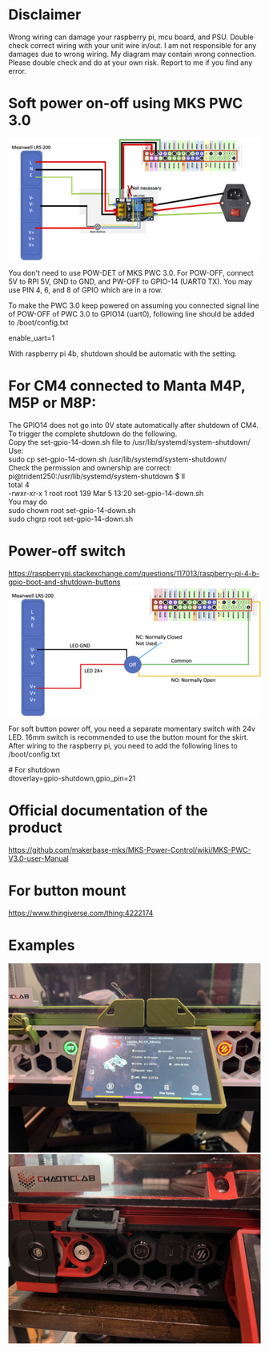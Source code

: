 # Disclaimer
Wrong wiring can damage your raspberry pi, mcu board, and PSU. Double check correct wiring with your unit wire in/out. I am not responsible for any damages due to wrong wiring. My diagram may contain wrong connection. Please double check and do at your own risk. Report to me if you find any error.

# Soft power on-off using MKS PWC 3.0

![RPi connnection](rpi_connection.png)

You don't need to use POW-DET of MKS PWC 3.0.
For POW-OFF, connect 5V to RPI 5V, GND to GND, and PW-OFF to GPIO-14 (UART0 TX). You may use PIN 4, 6, and 8 of GPIO which are in a row.

To make the PWC 3.0 keep powered on assuming you connected signal line of POW-OFF of PWC 3.0 to GPIO14 (uart0), following line should be added to /boot/config.txt

enable_uart=1

With raspberry pi 4b, shutdown should be automatic with the setting.

# For CM4 connected to Manta M4P, M5P or M8P:
The GPIO14 does not go into 0V state automatically after shutdown of CM4. To trigger the complete shutdown do the following. <br/>
Copy the set-gpio-14-down.sh file to /usr/lib/systemd/system-shutdown/ <br/>
Use: <br/>
sudo cp set-gpio-14-down.sh /usr/lib/systemd/system-shutdown/ <br/>
Check the permission and ownership are correct: <br/>
pi@trident250:/usr/lib/systemd/system-shutdown $ ll <br/>
total 4 <br/>
-rwxr-xr-x 1 root root 139 Mar  5 13:20 set-gpio-14-down.sh <br/>
You may do <br/>
sudo chown root set-gpio-14-down.sh <br/>
sudo chgrp root set-gpio-14-down.sh <br/>

# Power-off switch
https://raspberrypi.stackexchange.com/questions/117013/raspberry-pi-4-b-gpio-boot-and-shutdown-buttons
![Power-off switch](power_off_switch.png)

For soft button power off, you need a separate momentary switch with 24v LED. 16mm switch is recommended to use the button mount for the skirt. After wiring to the raspberry pi, you need to add the following lines to /boot/config.txt

\# For shutdown <br/>
dtoverlay=gpio-shutdown,gpio_pin=21


# Official documentation of the product
https://github.com/makerbase-mks/MKS-Power-Control/wiki/MKS-PWC-V3.0-user-Manual

# For button mount
https://www.thingiverse.com/thing:4222174

# Examples
![Trident](trident_250.jpg)
![2.4 R2](2.4r2_350.jpg)
